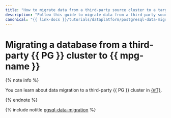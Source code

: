 ```yaml
---
title: "How to migrate data from a third-party source cluster to a target cluster"
description: "Follow this guide to migrate data from a third-party source cluster to a target cluster."
canonical: "{{ link-docs }}/tutorials/dataplatform/postgresql-data-migration"
---
```


# Migrating a database from a third-party {{ PG }} cluster to {{ mpg-name }}

{% note info %}

You can learn about data migration to a third-party {{ PG }} cluster in [{#T}](../../managed-postgresql/tutorials/outbound-replication.md).

{% endnote %}

{% include notitle [pgsql-data-migration](../../_tutorials/dataplatform/postgresql-data-migration.md) %}
